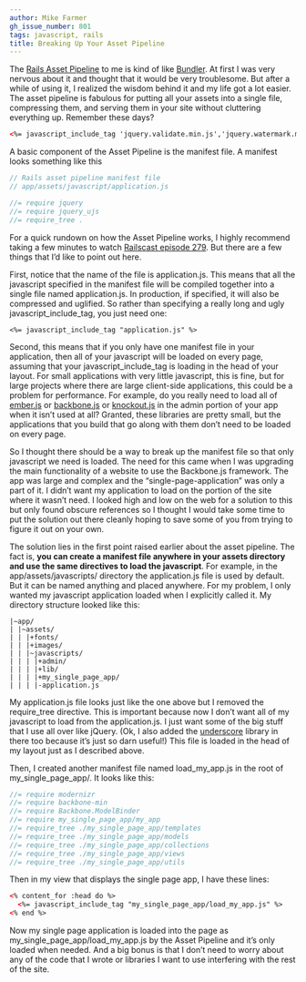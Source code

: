 ```yaml
---
author: Mike Farmer
gh_issue_number: 801
tags: javascript, rails
title: Breaking Up Your Asset Pipeline
---
```




The [Rails Asset Pipeline](http://guides.rubyonrails.org/asset_pipeline.html) to me is kind of like [Bundler](http://gembundler.com/). At first I was very nervous about it and thought that it would be very troublesome. But after a while of using it, I realized the wisdom behind it and my life got a lot easier. The asset pipeline is fabulous for putting all your assets into a single file, compressing them, and serving them in your site without cluttering everything up. Remember these days?

```html
<%= javascript_include_tag 'jquery.validate.min.js','jquery.watermark.min.js','jquery.address-1.4.min','jquery.ba-resize.min','postmessage','jquery.cookie','jquery.tmpl.min','underscore','rails','knockout-1.3.0beta','knockout.mapping-latest' %>
```

A basic component of the Asset Pipeline is the manifest file. A manifest looks something like this

```javascript
// Rails asset pipeline manifest file
// app/assets/javascript/application.js

//= require jquery
//= require jquery_ujs
//= require_tree .
```

For a quick rundown on how the Asset Pipeline works, I highly recommend taking a few minutes to watch [Railscast episode 279](http://railscasts.com/episodes/279-understanding-the-asset-pipeline). But there are a few things that I’d like to point out here.

First, notice that the name of the file is application.js. This means that all the javascript specified in the manifest file will be compiled together into a single file named application.js. In production, if specified, it will also be compressed and uglified. So rather than specifying a really long and ugly javascript_include_tag, you just need one:

```
<%= javascript_include_tag "application.js" %>
```

Second, this means that if you only have one manifest file in your application, then all of your javascript will be loaded on every page, assuming that your javascript_include_tag is loading in the head of your layout. For small applications with very little javascript, this is fine, but for large projects where there are large client-side applications, this could be a problem for performance. For example, do you really need to load all of [ember.js](https://emberjs.com/) or [backbone.js](http://backbonejs.org/) or [knockout.js](http://knockoutjs.com/) in the admin portion of your app when it isn’t used at all? Granted, these libraries are pretty small, but the applications that you build that go along with them don’t need to be loaded on every page.

So I thought there should be a way to break up the manifest file so that only javascript we need is loaded. The need for this came when I was upgrading the main functionality of a website to use the Backbone.js framework. The app was large and complex and the “single-page-application” was only a part of it. I didn’t want my application to load on the portion of the site where it wasn’t need. I looked high and low on the web for a solution to this but only found obscure references so I thought I would take some time to put the solution out there cleanly hoping to save some of you from trying to figure it out on your own.

The solution lies in the first point raised earlier about the asset pipeline. The fact is, **you can create a manifest file anywhere in your assets directory and use the same directives to load the javascript**. For example, in the app/assets/javascripts/ directory the application.js file is used by default. But it can be named anything and placed anywhere. For my problem, I only wanted my javascript application loaded when I explicitly called it. My directory structure looked like this:

```nohighlight
|~app/
| |~assets/
| | |+fonts/
| | |+images/
| | |~javascripts/
| | | |+admin/
| | | |+lib/
| | | |+my_single_page_app/
| | | |-application.js
```

My application.js file looks just like the one above but I removed the require_tree directive. This is important because now I don’t want all of my javascript to load from the application.js. I just want some of the big stuff that I use all over like jQuery. (Ok, I also added the [underscore](http://underscorejs.org/) library in there too because it’s just so darn useful!) This file is loaded in the head of my layout just as I described above.

Then, I created another manifest file named load_my_app.js in the root of my_single_page_app/. It looks like this:

```javascript
//= require modernizr
//= require backbone-min
//= require Backbone.ModelBinder
//= require my_single_page_app/my_app
//= require_tree ./my_single_page_app/templates
//= require_tree ./my_single_page_app/models
//= require_tree ./my_single_page_app/collections
//= require_tree ./my_single_page_app/views
//= require_tree ./my_single_page_app/utils
```

Then in my view that displays the single page app, I have these lines:

```html
<% content_for :head do %>
  <%= javascript_include_tag "my_single_page_app/load_my_app.js" %>
<% end %>
```

Now my single page application is loaded into the page as my_single_page_app/load_my_app.js by the Asset Pipeline and it’s only loaded when needed. And a big bonus is that I don’t need to worry about any of the code that I wrote or libraries I want to use interfering with the rest of the site. 


